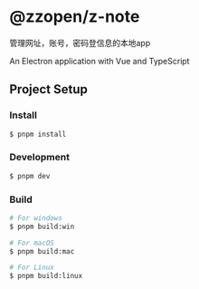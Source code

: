 # @zzopen/z-note
管理网址，账号，密码登信息的本地app

An Electron application with Vue and TypeScript


## Project Setup

### Install

```bash
$ pnpm install
```

### Development

```bash
$ pnpm dev
```

### Build

```bash
# For windows
$ pnpm build:win

# For macOS
$ pnpm build:mac

# For Linux
$ pnpm build:linux
```
